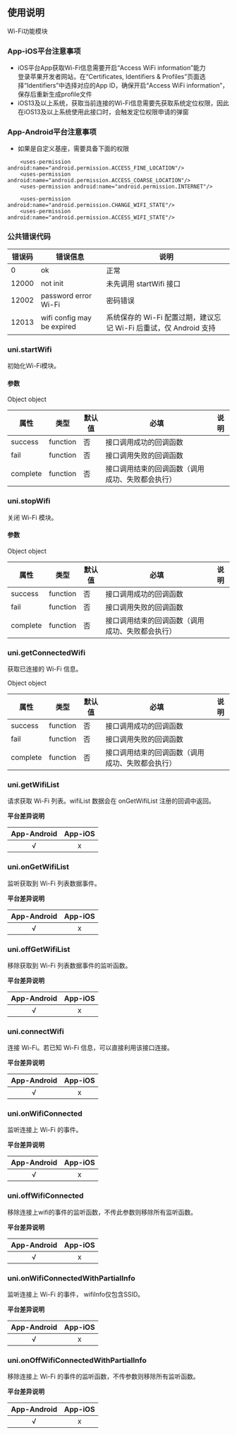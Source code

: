 ## 使用说明  

Wi-Fi功能模块


### App-iOS平台注意事项  
- iOS平台App获取Wi-Fi信息需要开启“Access WiFi information”能力  
  登录苹果开发者网站，在“Certificates, Identifiers & Profiles”页面选择“Identifiers”中选择对应的App ID，确保开启“Access WiFi information”，保存后重新生成profile文件  
- iOS13及以上系统，获取当前连接的Wi-Fi信息需要先获取系统定位权限，因此在iOS13及以上系统使用此接口时，会触发定位权限申请的弹窗  

### App-Android平台注意事项  
- 如果是自定义基座，需要具备下面的权限

```
	<uses-permission android:name="android.permission.ACCESS_FINE_LOCATION"/>
    <uses-permission android:name="android.permission.ACCESS_COARSE_LOCATION"/>
    <uses-permission android:name="android.permission.INTERNET"/>
 
    <uses-permission android:name="android.permission.CHANGE_WIFI_STATE"/>
    <uses-permission android:name="android.permission.ACCESS_WIFI_STATE"/>
```


### 公共错误代码


|错误码	|错误信息					|说明																|
|---	|----						|------																|
|0		|ok							|正常																|
|12000	|not init					|未先调用 startWifi 接口											    |
|12002	|password error Wi-Fi		|密码错误															|
|12013	|wifi config may be expired	|系统保存的 Wi-Fi 配置过期，建议忘记 Wi-Fi 后重试，仅 Android 支持	    |




### uni.startWifi

初始化Wi-Fi模块。


#### 参数

Object object

|属性|类型|默认值|必填|说明|
|---|----|------|----|---|
|success|function|否|接口调用成功的回调函数|
|fail|function|否|接口调用失败的回调函数|
|complete|function|否|接口调用结束的回调函数（调用成功、失败都会执行）|




### uni.stopWifi

关闭 Wi-Fi 模块。


#### 参数

Object object

|属性|类型|默认值|必填|说明|
|---|----|------|----|---|
|success|function|否|接口调用成功的回调函数|
|fail|function|否|接口调用失败的回调函数|
|complete|function|否|接口调用结束的回调函数（调用成功、失败都会执行）|



### uni.getConnectedWifi

获取已连接的 Wi-Fi 信息。


Object object

|属性|类型|默认值|必填|说明|
|---|----|------|----|---|
|success|function|否|接口调用成功的回调函数|
|fail|function|否|接口调用失败的回调函数|
|complete|function|否|接口调用结束的回调函数（调用成功、失败都会执行）|




### uni.getWifiList

请求获取 Wi-Fi 列表。wifiList 数据会在 onGetWifiList 注册的回调中返回。

**平台差异说明**

|App-Android|App-iOS|
|:-:|:-:|
|√|x|


### uni.onGetWifiList

监听获取到 Wi-Fi 列表数据事件。

**平台差异说明**

|App-Android|App-iOS|
|:-:|:-:|
|√|x|


### uni.offGetWifiList

移除获取到 Wi-Fi 列表数据事件的监听函数。

**平台差异说明**

|App-Android|App-iOS|
|:-:|:-:|
|√|x|


### uni.connectWifi

连接 Wi-Fi。若已知 Wi-Fi 信息，可以直接利用该接口连接。

**平台差异说明**

|App-Android|App-iOS|
|:-:|:-:|
|√|x|


### uni.onWifiConnected

监听连接上 Wi-Fi 的事件。

**平台差异说明**

|App-Android|App-iOS|
|:-:|:-:|
|√|x|


### uni.offWifiConnected

移除连接上wifi的事件的监听函数，不传此参数则移除所有监听函数。

**平台差异说明**

|App-Android|App-iOS|
|:-:|:-:|
|√|x|


### uni.onWifiConnectedWithPartialInfo

监听连接上 Wi-Fi 的事件， wifiInfo仅包含SSID。

**平台差异说明**

|App-Android|App-iOS|
|:-:|:-:|
|√|x|


### uni.onOffWifiConnectedWithPartialInfo

移除连接上 Wi-Fi 的事件的监听函数，不传参数则移除所有监听函数。

**平台差异说明**

|App-Android|App-iOS|
|:-:|:-:|
|√|x|


